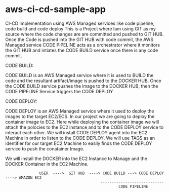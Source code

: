 # aws-ci-cd-sample-app
CI-CD Implementation using AWS Managed services like code pipeline, code build and code deploy
This is a Project where Iam using GIT as my source where the code changes are are committed and pushed to GIT HUB.
Once the Code is pushed into the GIT HUB with code commit, the AWS Managed service CODE PIPELINE acts as a orchestrator
where it monitors the GIT HUB and intiates the CODE BUILD service once there is any code commit.

CODE BUILD:

CODE BUILD is an AWS Managed service where it is used to BUILD the code and the resultant artifact/image  is pushed to the DOCKER HUB.
Once the CODE BUILD service pushes the image to the DOCKER HUB, then the CODE PIPELINE Service triggers the CODE DEPLOY

CODE DEPLOY:

CODE DEPLOY is an AWS Managed service where it used to deploy the images to the target EC2/ECS.
In our project we are going to deploy the container image to EC2.
Here while deploying the container image we will attach the polocies to the EC2 instance and to the CODE DEPLOY service to interact each other.
We will install CODE DEPLOY agent into the EC2 Machine in order to listen to the CODE DEPLOY.
We will use TAGS as an identifier for our target EC2 Machine to easily finds the CODE DEPLOY service to push the conatainer Image.

We will install the DOCKER into the EC2 Instance to Manage and the DOCKER Container in the EC2 Machine.



                   USER  ---->  GIT HUB  ----> CODE BUILD ---> CODE DEPLOY ----> AMAZON EC2
                                              ----------------------------
                                                      CODE PIPELINE


